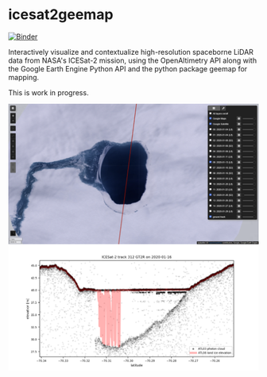 # icesat2geemap

[![Binder](https://mybinder.org/badge_logo.svg)](https://mybinder.org/v2/gh/fliphilipp/icesat2geemap/HEAD?labpath=geemap_ICESat2_OA.ipynb)

Interactively visualize and contextualize high-resolution spaceborne LiDAR data from NASA's ICESat-2 mission, 
using the OpenAltimetry API along with the Google Earth Engine Python API and the python package geemap for mapping.

This is work in progress.

![Example of GEE Map with ICESat-2 Ground Track](imgs/map-example1.png)
![Example of ATL03 data](imgs/ATL03-example1.png)
